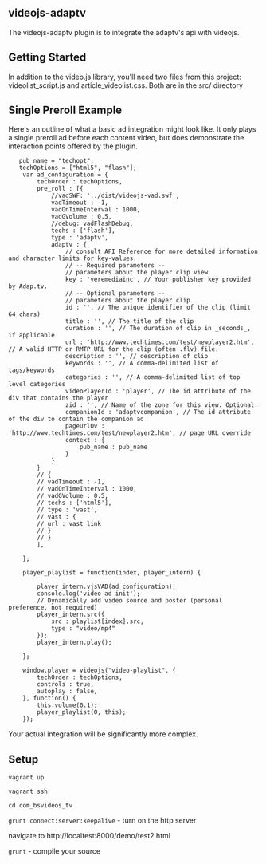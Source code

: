 ## videojs-adaptv
The videojs-adaptv plugin is to integrate the adaptv's api with videojs.

## Getting Started
In addition to the video.js library, you'll need two files from this project: videolist_script.js and article_videolist.css. Both are in the src/ directory

## Single Preroll Example
Here's an outline of what a basic ad integration might look like. It only plays a single preroll ad before each content video, but does demonstrate the interaction points offered by the plugin.

	   pub_name = "techopt";
       techOptions = ["html5", "flash"];
        var ad_configuration = {
            techOrder : techOptions,
            pre_roll : [{
                //vadSWF: '../dist/videojs-vad.swf',
                vadTimeout : -1,
                vadOnTimeInterval : 1000,
                vadGVolume : 0.5,
                //debug: vadFlashDebug,
                techs : ['flash'],
                type : 'adaptv',
                adaptv : {
                    // consult API Reference for more detailed information and character limits for key-values.
                    // -- Required parameters --
                    // parameters about the player clip view
                    key : 'veremediainc', // Your publisher key provided by Adap.tv.
                    // -- Optional parameters --
                    // parameters about the player clip
                    id : '', // The unique identifier of the clip (limit 64 chars)
                    title : '', // The title of the clip
                    duration : '', // The duration of clip in _seconds_, if applicable
                    url : 'http://www.techtimes.com/test/newplayer2.htm', // A valid HTTP or RMTP URL for the clip (often .flv) file.
                    description : '', // description of clip
                    keywords : '', // A comma-delimited list of tags/keywords
                    categories : '', // A comma-delimited list of top level categories
                    videoPlayerId : 'player', // The id attribute of the div that contains the player
                    zid : '', // Name of the zone for this view. Optional.
                    companionId : 'adaptvcompanion', // The id attribute of the div to contain the companion ad
                    pageUrlOv : 'http://www.techtimes.com/test/newplayer2.htm', // page URL override
                    context : {
                        pub_name : pub_name
                    }
                }
            }
            // {
            // vadTimeout : -1,
            // vadOnTimeInterval : 1000,
            // vadGVolume : 0.5,
            // techs : ['html5'],
            // type : 'vast',
            // vast : {
            // url : vast_link
            // }
            // }
            ],

        };

        player_playlist = function(index, player_intern) {

            player_intern.vjsVAD(ad_configuration);
            console.log('video ad init');
            // Dynamically add video source and poster (personal preference, not required)
            player_intern.src({
                src : playlist[index].src,
                type : "video/mp4"
            });
            player_intern.play();

        };

        window.player = videojs("video-playlist", {
            techOrder : techOptions,
            controls : true,
            autoplay : false,
        }, function() {
            this.volume(0.1);
            player_playlist(0, this);
        });

Your actual integration will be significantly more complex. 

## Setup

`vagrant up`

`vagrant ssh`

`cd com_bsvideos_tv`

`grunt connect:server:keepalive` - turn on the http server

navigate to http://localtest:8000/demo/test2.html

`grunt` - compile your source
